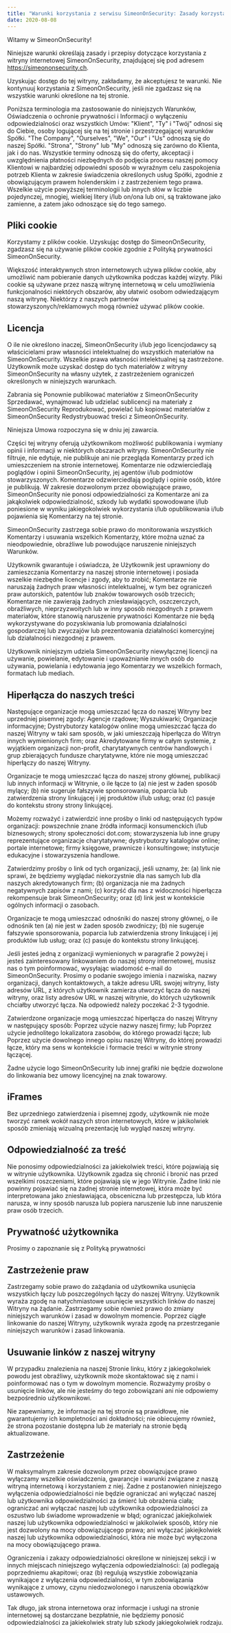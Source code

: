 ```yaml
---
title: "Warunki korzystania z serwisu SimeonOnSecurity: Zasady korzystania z witryny"
date: 2020-08-08
---
```


Witamy w SimeonOnSecurity!

Niniejsze warunki określają zasady i przepisy dotyczące korzystania z witryny internetowej SimeonOnSecurity, znajdującej się pod adresem https://simeononsecurity.ch.

Uzyskując dostęp do tej witryny, zakładamy, że akceptujesz te warunki. Nie kontynuuj korzystania z SimeonOnSecurity, jeśli nie zgadzasz się na wszystkie warunki określone na tej stronie.

Poniższa terminologia ma zastosowanie do niniejszych Warunków, Oświadczenia o ochronie prywatności i Informacji o wyłączeniu odpowiedzialności oraz wszystkich Umów: "Klient", "Ty" i "Twój" odnosi się do Ciebie, osoby logującej się na tej stronie i przestrzegającej warunków Spółki. "The Company", "Ourselves", "We", "Our" i "Us" odnoszą się do naszej Spółki. "Strona", "Strony" lub "My" odnoszą się zarówno do Klienta, jak i do nas. Wszystkie terminy odnoszą się do oferty, akceptacji i uwzględnienia płatności niezbędnych do podjęcia procesu naszej pomocy Klientowi w najbardziej odpowiedni sposób w wyraźnym celu zaspokojenia potrzeb Klienta w zakresie świadczenia określonych usług Spółki, zgodnie z obowiązującym prawem holenderskim i z zastrzeżeniem tego prawa. Wszelkie użycie powyższej terminologii lub innych słów w liczbie pojedynczej, mnogiej, wielkiej litery i/lub on/ona lub oni, są traktowane jako zamienne, a zatem jako odnoszące się do tego samego.

## Pliki cookie

Korzystamy z plików cookie. Uzyskując dostęp do SimeonOnSecurity, zgadzasz się na używanie plików cookie zgodnie z Polityką prywatności SimeonOnSecurity.

Większość interaktywnych stron internetowych używa plików cookie, aby umożliwić nam pobieranie danych użytkownika podczas każdej wizyty. Pliki cookie są używane przez naszą witrynę internetową w celu umożliwienia funkcjonalności niektórych obszarów, aby ułatwić osobom odwiedzającym naszą witrynę. Niektórzy z naszych partnerów stowarzyszonych/reklamowych mogą również używać plików cookie.

## Licencja

O ile nie określono inaczej, SimeonOnSecurity i/lub jego licencjodawcy są właścicielami praw własności intelektualnej do wszystkich materiałów na SimeonOnSecurity. Wszelkie prawa własności intelektualnej są zastrzeżone. Użytkownik może uzyskać dostęp do tych materiałów z witryny SimeonOnSecurity na własny użytek, z zastrzeżeniem ograniczeń określonych w niniejszych warunkach.

Zabrania się
Ponownie publikować materiałów z SimeonOnSecurity Sprzedawać, wynajmować lub udzielać sublicencji na materiały z SimeonOnSecurity Reprodukować, powielać lub kopiować materiałów z SimeonOnSecurity Redystrybuować treści z SimeonOnSecurity.

Niniejsza Umowa rozpoczyna się w dniu jej zawarcia.

Części tej witryny oferują użytkownikom możliwość publikowania i wymiany opinii i informacji w niektórych obszarach witryny. SimeonOnSecurity nie filtruje, nie edytuje, nie publikuje ani nie przegląda Komentarzy przed ich umieszczeniem na stronie internetowej. Komentarze nie odzwierciedlają poglądów i opinii SimeonOnSecurity, jej agentów i/lub podmiotów stowarzyszonych. Komentarze odzwierciedlają poglądy i opinie osób, które je publikują. W zakresie dozwolonym przez obowiązujące prawo, SimeonOnSecurity nie ponosi odpowiedzialności za Komentarze ani za jakąkolwiek odpowiedzialność, szkody lub wydatki spowodowane i/lub poniesione w wyniku jakiegokolwiek wykorzystania i/lub opublikowania i/lub pojawienia się Komentarzy na tej stronie.

SimeonOnSecurity zastrzega sobie prawo do monitorowania wszystkich Komentarzy i usuwania wszelkich Komentarzy, które można uznać za nieodpowiednie, obraźliwe lub powodujące naruszenie niniejszych Warunków.

Użytkownik gwarantuje i oświadcza, że
Użytkownik jest uprawniony do zamieszczania Komentarzy na naszej stronie internetowej i posiada wszelkie niezbędne licencje i zgody, aby to zrobić; Komentarze nie naruszają żadnych praw własności intelektualnej, w tym bez ograniczeń praw autorskich, patentów lub znaków towarowych osób trzecich; Komentarze nie zawierają żadnych zniesławiających, oszczerczych, obraźliwych, nieprzyzwoitych lub w inny sposób niezgodnych z prawem materiałów, które stanowią naruszenie prywatności Komentarze nie będą wykorzystywane do pozyskiwania lub promowania działalności gospodarczej lub zwyczajów lub prezentowania działalności komercyjnej lub działalności niezgodnej z prawem.

Użytkownik niniejszym udziela SimeonOnSecurity niewyłącznej licencji na używanie, powielanie, edytowanie i upoważnianie innych osób do używania, powielania i edytowania jego Komentarzy we wszelkich formach, formatach lub mediach.

## Hiperłącza do naszych treści

Następujące organizacje mogą umieszczać łącza do naszej Witryny bez uprzedniej pisemnej zgody:
Agencje rządowe; Wyszukiwarki; Organizacje informacyjne; Dystrybutorzy katalogów online mogą umieszczać łącza do naszej Witryny w taki sam sposób, w jaki umieszczają hiperłącza do Witryn innych wymienionych firm; oraz Akredytowane firmy w całym systemie, z wyjątkiem organizacji non-profit, charytatywnych centrów handlowych i grup zbierających fundusze charytatywne, które nie mogą umieszczać hiperłączy do naszej Witryny.

Organizacje te mogą umieszczać łącza do naszej strony głównej, publikacji lub innych informacji w Witrynie, o ile łącze to (a) nie jest w żaden sposób mylący; (b) nie sugeruje fałszywie sponsorowania, poparcia lub zatwierdzenia strony linkującej i jej produktów i/lub usług; oraz (c) pasuje do kontekstu strony strony linkującej.

Możemy rozważyć i zatwierdzić inne prośby o linki od następujących typów organizacji:
powszechnie znane źródła informacji konsumenckich i/lub biznesowych; strony społeczności dot.com; stowarzyszenia lub inne grupy reprezentujące organizacje charytatywne; dystrybutorzy katalogów online; portale internetowe; firmy księgowe, prawnicze i konsultingowe; instytucje edukacyjne i stowarzyszenia handlowe.

Zatwierdzimy prośby o link od tych organizacji, jeśli uznamy, że: (a) link nie sprawi, że będziemy wyglądać niekorzystnie dla nas samych lub dla naszych akredytowanych firm; (b) organizacja nie ma żadnych negatywnych zapisów z nami; (c) korzyść dla nas z widoczności hiperłącza rekompensuje brak SimeonOnSecurity; oraz (d) link jest w kontekście ogólnych informacji o zasobach.

Organizacje te mogą umieszczać odnośniki do naszej strony głównej, o ile odnośnik ten (a) nie jest w żaden sposób zwodniczy; (b) nie sugeruje fałszywie sponsorowania, poparcia lub zatwierdzenia strony linkującej i jej produktów lub usług; oraz (c) pasuje do kontekstu strony linkującej.

Jeśli jesteś jedną z organizacji wymienionych w paragrafie 2 powyżej i jesteś zainteresowany linkowaniem do naszej strony internetowej, musisz nas o tym poinformować, wysyłając wiadomość e-mail do SimeonOnSecurity. Prosimy o podanie swojego imienia i nazwiska, nazwy organizacji, danych kontaktowych, a także adresu URL swojej witryny, listy adresów URL, z których użytkownik zamierza utworzyć łącza do naszej witryny, oraz listy adresów URL w naszej witrynie, do których użytkownik chciałby utworzyć łącza. Na odpowiedź należy poczekać 2-3 tygodnie.

Zatwierdzone organizacje mogą umieszczać hiperłącza do naszej Witryny w następujący sposób:
Poprzez użycie nazwy naszej firmy; lub Poprzez użycie jednolitego lokalizatora zasobów, do którego prowadzi łącze; lub Poprzez użycie dowolnego innego opisu naszej Witryny, do której prowadzi łącze, który ma sens w kontekście i formacie treści w witrynie strony łączącej.

Żadne użycie logo SimeonOnSecurity lub innej grafiki nie będzie dozwolone do linkowania bez umowy licencyjnej na znak towarowy.

## iFrames

Bez uprzedniego zatwierdzenia i pisemnej zgody, użytkownik nie może tworzyć ramek wokół naszych stron internetowych, które w jakikolwiek sposób zmieniają wizualną prezentację lub wygląd naszej witryny.

## Odpowiedzialność za treść

Nie ponosimy odpowiedzialności za jakiekolwiek treści, które pojawiają się w witrynie użytkownika. Użytkownik zgadza się chronić i bronić nas przed wszelkimi roszczeniami, które pojawiają się w jego Witrynie. Żadne linki nie powinny pojawiać się na żadnej stronie internetowej, która może być interpretowana jako zniesławiająca, obsceniczna lub przestępcza, lub która narusza, w inny sposób narusza lub popiera naruszenie lub inne naruszenie praw osób trzecich.

## Prywatność użytkownika

Prosimy o zapoznanie się z Polityką prywatności

## Zastrzeżenie praw

Zastrzegamy sobie prawo do zażądania od użytkownika usunięcia wszystkich łączy lub poszczególnych łączy do naszej Witryny. Użytkownik wyraża zgodę na natychmiastowe usunięcie wszystkich linków do naszej Witryny na żądanie. Zastrzegamy sobie również prawo do zmiany niniejszych warunków i zasad w dowolnym momencie. Poprzez ciągłe linkowanie do naszej Witryny, użytkownik wyraża zgodę na przestrzeganie niniejszych warunków i zasad linkowania.

## Usuwanie linków z naszej witryny

W przypadku znalezienia na naszej Stronie linku, który z jakiegokolwiek powodu jest obraźliwy, użytkownik może skontaktować się z nami i poinformować nas o tym w dowolnym momencie. Rozważymy prośby o usunięcie linków, ale nie jesteśmy do tego zobowiązani ani nie odpowiemy bezpośrednio użytkownikowi.

Nie zapewniamy, że informacje na tej stronie są prawidłowe, nie gwarantujemy ich kompletności ani dokładności; nie obiecujemy również, że strona pozostanie dostępna lub że materiały na stronie będą aktualizowane.
## Zastrzeżenie

W maksymalnym zakresie dozwolonym przez obowiązujące prawo wyłączamy wszelkie oświadczenia, gwarancje i warunki związane z naszą witryną internetową i korzystaniem z niej. Żadne z postanowień niniejszego wyłączenia odpowiedzialności nie będzie
ograniczać ani wyłączać naszej lub użytkownika odpowiedzialności za śmierć lub obrażenia ciała; ograniczać ani wyłączać naszej lub użytkownika odpowiedzialności za oszustwo lub świadome wprowadzenie w błąd; ograniczać jakiejkolwiek naszej lub użytkownika odpowiedzialności w jakikolwiek sposób, który nie jest dozwolony na mocy obowiązującego prawa; ani wyłączać jakiejkolwiek naszej lub użytkownika odpowiedzialności, która nie może być wyłączona na mocy obowiązującego prawa.

Ograniczenia i zakazy odpowiedzialności określone w niniejszej sekcji i w innych miejscach niniejszego wyłączenia odpowiedzialności: (a) podlegają poprzedniemu akapitowi; oraz (b) regulują wszystkie zobowiązania wynikające z wyłączenia odpowiedzialności, w tym zobowiązania wynikające z umowy, czynu niedozwolonego i naruszenia obowiązków ustawowych.

Tak długo, jak strona internetowa oraz informacje i usługi na stronie internetowej są dostarczane bezpłatnie, nie będziemy ponosić odpowiedzialności za jakiekolwiek straty lub szkody jakiegokolwiek rodzaju.
